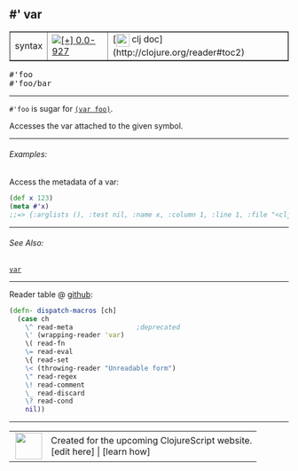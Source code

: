 ## #' var



 <table border="1">
<tr>
<td>syntax</td>
<td><a href="https://github.com/cljsinfo/cljs-api-docs/tree/0.0-927"><img valign="middle" alt="[+] 0.0-927" title="Added in 0.0-927" src="https://img.shields.io/badge/+-0.0--927-lightgrey.svg"></a> </td>
<td>
[<img height="24px" valign="middle" src="http://i.imgur.com/1GjPKvB.png"> clj doc](http://clojure.org/reader#toc2)
</td>
</tr>
</table>

<samp>#'foo</samp><br>
<samp>#'foo/bar</samp><br>

---


`#'foo` is sugar for [`(var foo)`](special_var.md).

Accesses the var attached to the given symbol.

---

###### Examples:

Access the metadata of a var:

```clj
(def x 123)
(meta #'x)
;;=> {:arglists (), :test nil, :name x, :column 1, :line 1, :file "<cljs repl>", :doc nil, :ns cljs.user}
```

---

###### See Also:

[`var`](special_var.md)<br>

---





Reader table @ [github](https://github.com/clojure/tools.reader/blob/tools.reader-0.9.2/src/main/clojure/clojure/tools/reader.clj#L753-L765):

```clj
(defn- dispatch-macros [ch]
  (case ch
    \^ read-meta                ;deprecated
    \' (wrapping-reader 'var)
    \( read-fn
    \= read-eval
    \{ read-set
    \< (throwing-reader "Unreadable form")
    \" read-regex
    \! read-comment
    \_ read-discard
    \? read-cond
    nil))
```

<!--
Repo - tag - source tree - lines:

 <pre>
tools.reader @ tools.reader-0.9.2
└── src
    └── main
        └── clojure
            └── clojure
                └── tools
                    └── <ins>[reader.clj:753-765](https://github.com/clojure/tools.reader/blob/tools.reader-0.9.2/src/main/clojure/clojure/tools/reader.clj#L753-L765)</ins>
</pre>
-->

---



 <table>
<tr><td>
<img valign="middle" align="right" width="48px" src="http://i.imgur.com/Hi20huC.png">
</td><td>
Created for the upcoming ClojureScript website.<br>
[edit here] | [learn how]
</td></tr></table>

[edit here]:https://github.com/cljsinfo/cljs-api-docs/blob/master/cljsdoc/syntax_var.cljsdoc
[learn how]:https://github.com/cljsinfo/cljs-api-docs/wiki/cljsdoc-files

<!--

This information was too distracting to show to readers, but I'll leave it
commented here since it is helpful to:

- pretty-print the data used to generate this document
- and show how to retrieve that data



The API data for this symbol:

```clj
{:description "`#'foo` is sugar for [`(var foo)`](special/var).\n\nAccesses the var attached to the given symbol.",
 :ns "syntax",
 :name "var",
 :history [["+" "0.0-927"]],
 :type "syntax",
 :related ["special/var"],
 :full-name-encode "syntax_var",
 :extra-sources ({:code "(defn- dispatch-macros [ch]\n  (case ch\n    \\^ read-meta                ;deprecated\n    \\' (wrapping-reader 'var)\n    \\( read-fn\n    \\= read-eval\n    \\{ read-set\n    \\< (throwing-reader \"Unreadable form\")\n    \\\" read-regex\n    \\! read-comment\n    \\_ read-discard\n    \\? read-cond\n    nil))",
                  :title "Reader table",
                  :repo "tools.reader",
                  :tag "tools.reader-0.9.2",
                  :filename "src/main/clojure/clojure/tools/reader.clj",
                  :lines [753 765]}),
 :usage ["#'foo" "#'foo/bar"],
 :examples [{:id "673ef6",
             :content "Access the metadata of a var:\n\n```clj\n(def x 123)\n(meta #'x)\n;;=> {:arglists (), :test nil, :name x, :column 1, :line 1, :file \"<cljs repl>\", :doc nil, :ns cljs.user}\n```"}],
 :full-name "syntax/var",
 :display "#' var",
 :clj-doc "http://clojure.org/reader#toc2"}

```

Retrieve the API data for this symbol:

```clj
;; from Clojure REPL
(require '[clojure.edn :as edn])
(-> (slurp "https://raw.githubusercontent.com/cljsinfo/cljs-api-docs/catalog/cljs-api.edn")
    (edn/read-string)
    (get-in [:symbols "syntax/var"]))
```

-->
